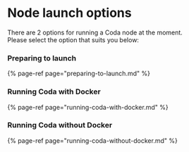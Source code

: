 # Node launch options

There are 2 options for running a Coda node at the moment.   
Please select the option that suits you below:

### Preparing to launch

{% page-ref page="preparing-to-launch.md" %}

### Running Coda with Docker

{% page-ref page="running-coda-with-docker.md" %}

### Running Coda without Docker

{% page-ref page="running-coda-without-docker.md" %}



